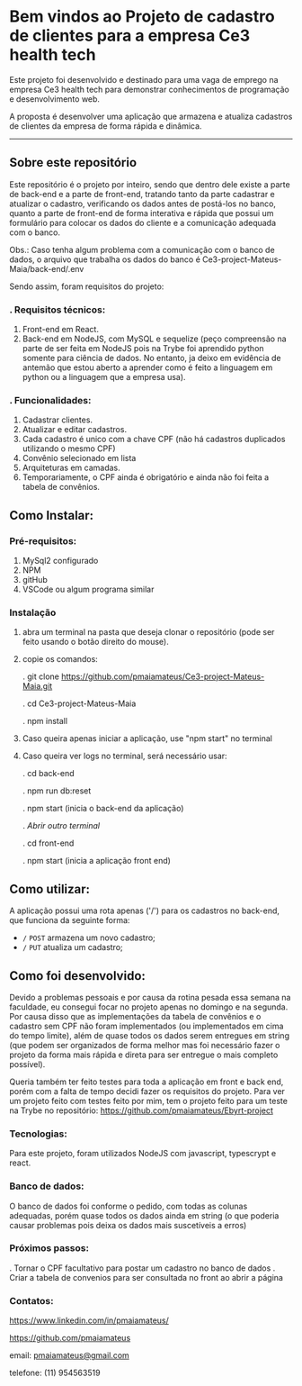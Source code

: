 # Bem vindos ao Projeto de cadastro de clientes para a empresa Ce3 health tech

Este projeto foi desenvolvido e destinado para uma vaga de emprego na empresa Ce3 health tech para demonstrar conhecimentos de programação e desenvolvimento web.

A proposta é desenvolver uma aplicação que armazena e atualiza cadastros de clientes da empresa de forma rápida e dinâmica.

---

## Sobre este repositório

Este repositório é o projeto por inteiro, sendo que dentro dele existe a parte de back-end e a parte de front-end, tratando tanto da parte cadastrar e atualizar o cadastro, verificando os dados antes de postá-los no banco, quanto a parte de front-end de forma interativa e rápida que possui um formulário para colocar os dados do cliente e a comunicação adequada com o banco.

Obs.: Caso tenha algum problema com a comunicação com o banco de dados, o arquivo que trabalha os dados do banco é Ce3-project-Mateus-Maia/back-end/.env

Sendo assim, foram requisitos do projeto:

### . Requisitos técnicos:

1. Front-end em React.
2. Back-end em NodeJS, com MySQL e sequelize (peço compreensão na parte de ser feita em NodeJS pois na Trybe foi aprendido python somente para ciência de dados. No entanto, ja deixo em evidência de antemão que estou aberto a aprender como é feito a linguagem em python ou a linguagem que a empresa usa).

### . Funcionalidades:

1. Cadastrar clientes.
2. Atualizar e editar cadastros.
3. Cada cadastro é unico com a chave CPF (não há cadastros duplicados utilizando o mesmo CPF)
4. Convênio selecionado em lista
5. Arquiteturas em camadas.
6. Temporariamente, o CPF ainda é obrigatório e ainda não foi feita a tabela de convênios.

## Como Instalar:

### Pré-requisitos:

1. MySql2 configurado
2. NPM
3. gitHub
4. VSCode ou algum programa similar

### Instalação

1. abra um terminal na pasta que deseja clonar o repositório (pode ser feito usando o botão direito do mouse).
2. copie os comandos:

   . git clone https://github.com/pmaiamateus/Ce3-project-Mateus-Maia.git

   . cd Ce3-project-Mateus-Maia

   . npm install
   
4. Caso queira apenas iniciar a aplicação, use "npm start" no terminal
5. Caso queira ver logs no terminal, será necessário usar:

   . cd back-end

   . npm run db:reset

   . npm start (inicia o back-end da aplicação)

   . *Abrir outro terminal*

   . cd front-end

   . npm start (inicia a aplicação front end)
    

## Como utilizar:

A aplicação possui uma rota apenas ('/') para os cadastros no back-end, que funciona da seguinte forma:
* `/` `POST` armazena um novo cadastro;
* `/` `PUT` atualiza um cadastro;

## Como foi desenvolvido:

Devido a problemas pessoais e por causa da rotina pesada essa semana na faculdade, eu consegui focar no projeto apenas no domingo e na segunda. Por causa disso que as implementações da tabela de convênios e o cadastro sem CPF não foram implementados (ou implementados em cima do tempo limite), além de quase todos os dados serem entregues em string (que podem ser organizados de forma melhor mas foi necessário fazer o projeto da forma mais rápida e direta para ser entregue o mais completo possível). 

Queria também ter feito testes para toda a aplicação em front e back end, porém com a falta de tempo decidi fazer os requisitos do projeto. Para ver um projeto feito com testes feito por mim, tem o projeto feito para um teste na Trybe no repositório: https://github.com/pmaiamateus/Ebyrt-project

### Tecnologias:

Para este projeto, foram utilizados NodeJS com javascript, typescrypt e react.

### Banco de dados:

O banco de dados foi conforme o pedido, com todas as colunas adequadas, porém quase todos os dados ainda em string (o que poderia causar problemas pois deixa os dados mais suscetíveis a erros)

### Próximos passos:

. Tornar o CPF facultativo para postar um cadastro no banco de dados
. Criar a tabela de convenios para ser consultada no front ao abrir a página

### Contatos:

https://www.linkedin.com/in/pmaiamateus/

https://github.com/pmaiamateus

email: pmaiamateus@gmail.com

telefone: (11) 954563519
